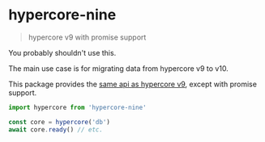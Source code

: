 # hypercore-nine

> hypercore v9 with promise support

You probably shouldn't use this.

The main use case is for migrating data from hypercore v9 to v10.

This package provides the [same api as hypercore v9](https://github.com/holepunchto/hypercore/tree/14a24911856f2a5a57b4a26140339dfce0884c2c), except with promise support.

```js
import hypercore from 'hypercore-nine'

const core = hypercore('db')
await core.ready() // etc.
```
